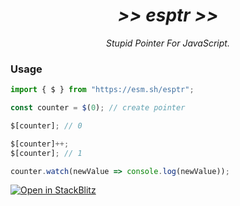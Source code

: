 <div align=center>
	<i>
		<h1>>> esptr >></h1>
		Stupid Pointer For JavaScript.
	</i>
</div>

### Usage
```javascript
import { $ } from "https://esm.sh/esptr";

const counter = $(0); // create pointer

$[counter]; // 0

$[counter]++;
$[counter]; // 1

counter.watch(newValue => console.log(newValue));

```

[![Open in StackBlitz](https://developer.stackblitz.com/img/open_in_stackblitz.svg)](https://stackblitz.com/edit/stackblitz-starters-puc6j2?file=index.ts)
